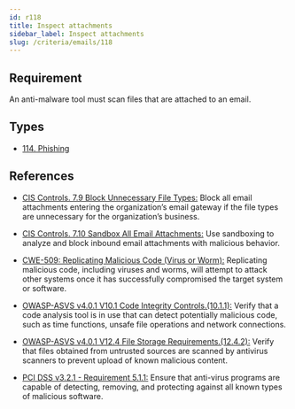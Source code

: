 ```yaml
---
id: r118
title: Inspect attachments
sidebar_label: Inspect attachments
slug: /criteria/emails/118
---
```


## Requirement

An anti-malware tool must scan files that are attached to an email.

## Types

- [114. Phishing](/types/114)

## References

- [CIS Controls. 7.9 Block Unnecessary File Types:](https://www.cisecurity.org/controls/)
Block all email attachments entering the organization’s email gateway
if the file types are unnecessary for the organization’s business.

- [CIS Controls. 7.10 Sandbox All Email Attachments:](https://www.cisecurity.org/controls/)
Use sandboxing to analyze
and block inbound email attachments with malicious behavior.

- [CWE-509: Replicating Malicious Code (Virus or Worm):](https://cwe.mitre.org/data/definitions/509.html)
Replicating malicious code, including viruses and worms,
will attempt to attack other systems
once it has successfully compromised the target system or software.

- [OWASP-ASVS v4.0.1 V10.1 Code Integrity Controls.(10.1.1):](https://owasp.org/www-project-application-security-verification-standard/)
Verify that a code analysis tool is in use
that can detect potentially malicious code, such as time functions,
unsafe file operations and network connections.

- [OWASP-ASVS v4.0.1 V12.4 File Storage Requirements.(12.4.2):](https://owasp.org/www-project-application-security-verification-standard/)
Verify that files obtained from untrusted sources
are scanned by antivirus scanners to prevent upload of known malicious content.

- [PCI DSS v3.2.1 - Requirement 5.1.1:](https://www.pcisecuritystandards.org/documents/PCI_DSS_v3-2-1.pdf)
Ensure that anti-virus programs are capable of detecting, removing,
and protecting against all known types of malicious software.
